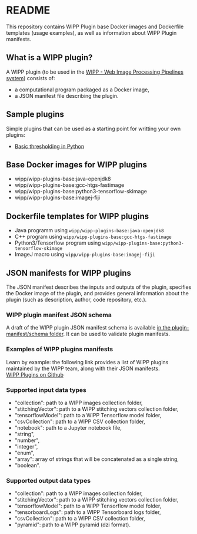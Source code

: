 # README

This repository contains WIPP Plugin base Docker images and Dockerfile templates (usage examples), as well as information about WIPP Plugin manifests.

## What is a WIPP plugin?
A WIPP plugin (to be used in the [WIPP - Web Image Processing Pipelines system](https://github.com/usnistgov/WIPP)) consists of:
- a computational program packaged as a Docker image,
- a JSON manifest file describing the plugin.

## Sample plugins
Simple plugins that can be used as a starting point for writting your own plugins:  
- [Basic thresholding in Python](sample-plugins/python-threshold)


## Base Docker images for WIPP plugins
- wipp/wipp-plugins-base:java-openjdk8
- wipp/wipp-plugins-base:gcc-htgs-fastimage
- wipp/wipp-plugins-base:python3-tensorflow-skimage
- wipp/wipp-plugins-base:imagej-fiji

## Dockerfile templates for WIPP plugins
- Java programm using `wipp/wipp-plugins-base:java-openjdk8`
- C++ program using `wipp/wipp-plugins-base:gcc-htgs-fastimage`
- Python3/Tensorflow program using `wipp/wipp-plugins-base:python3-tensorflow-skimage`
- ImageJ macro using `wipp/wipp-plugins-base:imagej-fiji`

## JSON manifests for WIPP plugins
The JSON manifest describes the inputs and outputs of the plugin, specifies the Docker image of the plugin, and provides general information about the plugin (such as description, author, code repository, etc.).

### WIPP plugin manifest JSON schema
A draft of the WIPP plugin JSON manifest schema is available [in the plugin-manifest/schema folder](plugin-manifest/schema/wipp-plugin-manifest-schema.json). It can be used to validate plugin manifests.

### Examples of WIPP plugins manifests
Learn by example: the following link provides a list of WIPP plugins maintained by the WIPP team, along with their JSON manifests.  
[WIPP Plugins on Github](https://github.com/usnistgov/WIPP/tree/master/plugins)

### Supported input data types
- "collection": path to a WIPP images collection folder,
- "stitchingVector": path to a WIPP stitching vectors collection folder,
- "tensorflowModel": path to a WIPP Tensorflow model folder,
- "csvCollection": path to a WIPP CSV collection folder,
- "notebook": path to a Jupyter notebook file,
- "string",
- "number",
- "integer",
- "enum",
- "array": array of strings that will be concatenated as a single string,
- "boolean".

### Supported output data types
- "collection": path to a WIPP images collection folder,
- "stitchingVector": path to a WIPP stitching vectors collection folder,
- "tensorflowModel": path to a WIPP Tensorflow model folder,
- "tensorboardLogs": path to a WIPP Tensorboard logs folder,
- "csvCollection": path to a WIPP CSV collection folder,
- "pyramid": path to a WIPP pyramid (dzi format).

